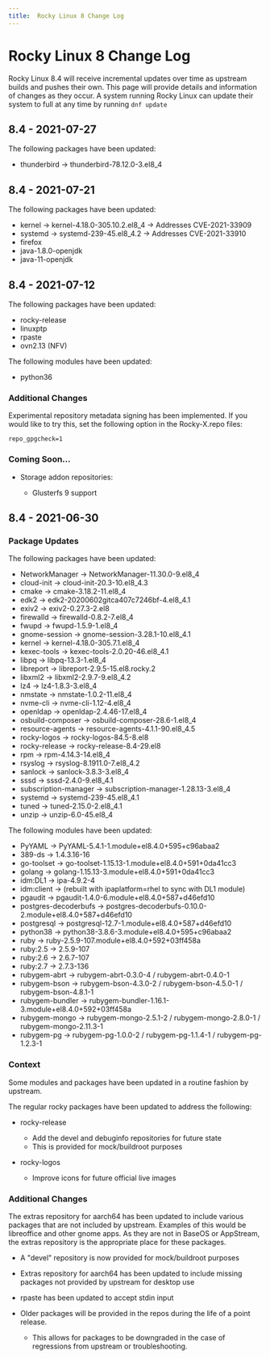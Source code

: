 ```yaml
---
title:  Rocky Linux 8 Change Log
---
```


# Rocky Linux 8 Change Log

Rocky Linux 8.4 will receive incremental updates over time as upstream builds and pushes their own. This page will provide details and information of changes as they occur. A system running Rocky Linux can update their system to full at any time by running `dnf update`

## 8.4 - 2021-07-27

The following packages have been updated:

* thunderbird -> thunderbird-78.12.0-3.el8_4

## 8.4 - 2021-07-21

The following packages have been updated:

* kernel -> kernel-4.18.0-305.10.2.el8_4 -> Addresses CVE-2021-33909
* systemd -> systemd-239-45.el8_4.2 -> Addresses CVE-2021-33910
* firefox
* java-1.8.0-openjdk
* java-11-openjdk

## 8.4 - 2021-07-12

The following packages have been updated:

* rocky-release
* linuxptp
* rpaste
* ovn2.13 (NFV)

The following modules have been updated:

* python36

### Additional Changes

Experimental repository metadata signing has been implemented. If you would like to try this, set the following option in the Rocky-X.repo files:

```
repo_gpgcheck=1
```

### Coming Soon...

* Storage addon repositories:

  * Glusterfs 9 support

## 8.4 - 2021-06-30

### Package Updates

The following packages have been updated:

* NetworkManager -> NetworkManager-11.30.0-9.el8_4
* cloud-init -> cloud-init-20.3-10.el8_4.3
* cmake -> cmake-3.18.2-11.el8_4
* edk2 -> edk2-20200602gitca407c7246bf-4.el8_4.1
* exiv2 -> exiv2-0.27.3-2.el8
* firewalld -> firewalld-0.8.2-7.el8_4
* fwupd -> fwupd-1.5.9-1.el8_4
* gnome-session -> gnome-session-3.28.1-10.el8_4.1
* kernel -> kernel-4.18.0-305.7.1.el8_4
* kexec-tools -> kexec-tools-2.0.20-46.el8_4.1
* libpq -> libpq-13.3-1.el8_4
* libreport -> libreport-2.9.5-15.el8.rocky.2
* libxml2 -> libxml2-2.9.7-9.el8_4.2
* lz4 -> lz4-1.8.3-3.el8_4
* nmstate -> nmstate-1.0.2-11.el8_4
* nvme-cli -> nvme-cli-1.12-4.el8_4
* openldap -> openldap-2.4.46-17.el8_4
* osbuild-composer -> osbuild-composer-28.6-1.el8_4
* resource-agents -> resource-agents-4.1.1-90.el8_4.5
* rocky-logos -> rocky-logos-84.5-8.el8
* rocky-release -> rocky-release-8.4-29.el8
* rpm -> rpm-4.14.3-14.el8_4
* rsyslog -> rsyslog-8.1911.0-7.el8_4.2
* sanlock -> sanlock-3.8.3-3.el8_4
* sssd -> sssd-2.4.0-9.el8_4.1
* subscription-manager -> subscription-manager-1.28.13-3.el8_4
* systemd -> systemd-239-45.el8_4.1
* tuned -> tuned-2.15.0-2.el8_4.1
* unzip -> unzip-6.0-45.el8_4

The following modules have been updated:

* PyYAML -> PyYAML-5.4.1-1.module+el8.4.0+595+c96abaa2
* 389-ds -> 1.4.3.16-16
* go-toolset -> go-toolset-1.15.13-1.module+el8.4.0+591+0da41cc3
* golang -> golang-1.15.13-3.module+el8.4.0+591+0da41cc3
* idm:DL1 -> ipa-4.9.2-4
* idm:client -> (rebuilt with ipaplatform=rhel to sync with DL1 module)
* pgaudit -> pgaudit-1.4.0-6.module+el8.4.0+587+d46efd10
* postgres-decoderbufs -> postgres-decoderbufs-0.10.0-2.module+el8.4.0+587+d46efd10
* postgresql -> postgresql-12.7-1.module+el8.4.0+587+d46efd10
* python38 -> python38-3.8.6-3.module+el8.4.0+595+c96abaa2
* ruby -> ruby-2.5.9-107.module+el8.4.0+592+03ff458a
* ruby:2.5 -> 2.5.9-107
* ruby:2.6 -> 2.6.7-107
* ruby:2.7 -> 2.7.3-136
* rubygem-abrt -> rubygem-abrt-0.3.0-4 / rubygem-abrt-0.4.0-1
* rubygem-bson -> rubygem-bson-4.3.0-2 / rubygem-bson-4.5.0-1 / rubygem-bson-4.8.1-1
* rubygem-bundler -> rubygem-bundler-1.16.1-3.module+el8.4.0+592+03ff458a
* rubygem-mongo -> rubygem-mongo-2.5.1-2 / rubygem-mongo-2.8.0-1 / rubygem-mongo-2.11.3-1
* rubygem-pg -> rubygem-pg-1.0.0-2 / rubygem-pg-1.1.4-1 / rubygem-pg-1.2.3-1

 
### Context

Some modules and packages have been updated in a routine fashion by upstream.

The regular rocky packages have been updated to address the following:

* rocky-release

  * Add the devel and debuginfo repositories for future state
  * This is provided for mock/buildroot purposes

* rocky-logos

  * Improve icons for future official live images


### Additional Changes

The extras repository for aarch64 has been updated to include various packages that are not included by upstream. Examples of this would be libreoffice and other gnome apps. As they are not in BaseOS or AppStream, the extras repository is the appropriate place for these packages.

* A "devel" repository is now provided for mock/buildroot purposes
* Extras repository for aarch64 has been updated to include missing packages not provided by upstream for desktop use
* rpaste has been updated to accept stdin input
* Older packages will be provided in the repos during the life of a point release.

  * This allows for packages to be downgraded in the case of regressions from upstream or troubleshooting.
